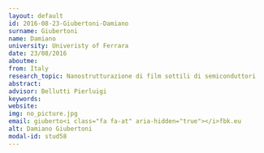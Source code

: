 ```yaml
---
layout: default 
id: 2016-08-23-Giubertoni-Damiano
surname: Giubertoni
name: Damiano
university: Univeristy of Ferrara
date: 23/08/2016
aboutme: 
from: Italy
research_topic: Nanostrutturazione di film sottili di semiconduttori
abstract: 
advisor: Bellutti Pierluigi
keywords: 
website: 
img: no_picture.jpg
email: giuberto<i class="fa fa-at" aria-hidden="true"></i>fbk.eu
alt: Damiano Giubertoni
modal-id: stud58
---
```


